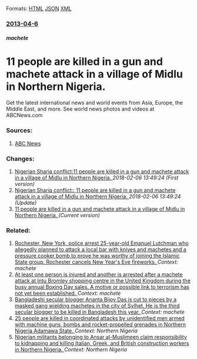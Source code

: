 
Formats: [HTML](/news/2013/04/6/11-people-are-killed-in-a-gun-and-machete-attack-in-a-village-of-midlu-in-northern-nigeria.html)  [JSON](/news/2013/04/6/11-people-are-killed-in-a-gun-and-machete-attack-in-a-village-of-midlu-in-northern-nigeria.json)  [XML](/news/2013/04/6/11-people-are-killed-in-a-gun-and-machete-attack-in-a-village-of-midlu-in-northern-nigeria.xml)  

### [2013-04-6](/news/2013/04/6/index.md)

##### machete
# 11 people are killed in a gun and machete attack in a village of Midlu in Northern Nigeria. 

Get the latest international news and world events from Asia, Europe, the Middle East, and more. See world news photos and videos at ABCNews.com


### Sources:

1. [ABC News](http://abcnews.go.com/International/wireStory/authorities-11-killed-northeast-nigeria-attack-18896545)

### Changes:

1. [Nigerian Sharia conflict:11 people are killed in a gun and machete attack in a village of Midlu in Northern Nigeria. ](/news/2013/04/6/nigerian-sharia-conflict-p11-people-are-killed-in-a-gun-and-machete-attack-in-a-village-of-midlu-in-northern-nigeria.md) _2018-02-06 13:49:24 (First version)_
2. [Nigerian Sharia conflict:: 11 people are killed in a gun and machete attack in a village of Midlu in Northern Nigeria. ](/news/2013/04/6/nigerian-sharia-conflict-11-people-are-killed-in-a-gun-and-machete-attack-in-a-village-of-midlu-in-northern-nigeria.md) _2018-02-06 13:49:24 (Update)_
2. [11 people are killed in a gun and machete attack in a village of Midlu in Northern Nigeria. ](/news/2013/04/6/11-people-are-killed-in-a-gun-and-machete-attack-in-a-village-of-midlu-in-northern-nigeria.md) _(Current version)_

### Related:

1. [Rochester, New York, police arrest 25-year-old Emanuel Lutchman who allegedly planned to attack a local bar with knives and machetes and a pressure cooker bomb to prove he was worthy of joining the Islamic State group. Rochester cancels New Year's Eve fireworks. ](/news/2015/12/31/rochester-new-york-police-arrest-25-year-old-emanuel-lutchman-who-allegedly-planned-to-attack-a-local-bar-with-knives-and-machetes-and-a-p.md) _Context: machete_
2. [At least one person is injured and another is arrested after a machete attack at Intu Bromley shopping centre in the United Kingdom during the busy annual Boxing Day sales. A motive or possible link to terrorism has not yet been established. ](/news/2015/12/26/at-least-one-person-is-injured-and-another-is-arrested-after-a-machete-attack-at-intu-bromley-shopping-centre-in-the-united-kingdom-during-t.md) _Context: machete_
3. [Bangladeshi secular blogger Ananta Bijoy Das is cut to pieces by a masked gang wielding machetes in the city of Sylhet. He is the third secular blogger to be killed in Bangladesh this year. ](/news/2015/05/12/bangladeshi-secular-blogger-ananta-bijoy-das-is-cut-to-pieces-by-a-masked-gang-wielding-machetes-in-the-city-of-sylhet-he-is-the-third-secu.md) _Context: machete_
4. [25 people are killed in coordinated attacks by unidentified men armed with machine guns, bombs and rocket-propelled grenades in Northern Nigeria Adamawa State. ](/news/2013/03/24/25-people-are-killed-in-coordinated-attacks-by-unidentified-men-armed-with-machine-guns-bombs-and-rocket-propelled-grenades-in-northern-nig.md) _Context: Northern Nigeria_
5. [Nigerian militants belonging to Ansar al-Muslimeen claim responsibility to kidnapping and killing Italian, Greek, and British construction workers in Northern Nigeria. ](/news/2013/03/10/nigerian-militants-belonging-to-ansar-al-muslimeen-claim-responsibility-to-kidnapping-and-killing-italian-greek-and-british-construction-w.md) _Context: Northern Nigeria_
